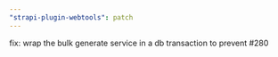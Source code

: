 ```yaml
---
"strapi-plugin-webtools": patch
---
```


fix: wrap the bulk generate service in a db transaction to prevent #280
